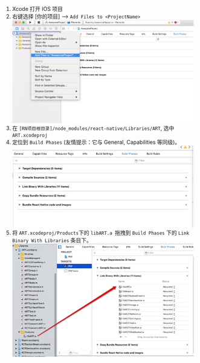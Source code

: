 1. Xcode 打开 IOS 项目
2. 右键选择 [你的项目] --> `Add Files to <ProjectName>`
![step1](./step1.png)
3. 在 `[RN项目根目录]/node_modules/react-native/Libraries/ART`, 选中 `ART.xcodeproj`
4. 定位到 `Build Phases` (友情提示：它与 General, Capabilities 等同级)。
![step2](./step2.png)
5. 将 `ART.xcodeproj/Products`下的 `libART.a `拖拽到 `Build Phases` 下的 `Link Binary With Libraries` 条目下。
![step3](./step3.png)
